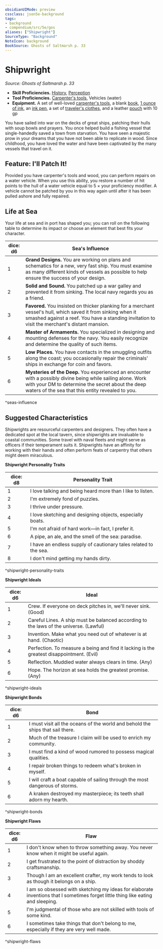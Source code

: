 ```yaml
---
obsidianUIMode: preview
cssclass: json5e-background
tags:
- background
- compendium/src/5e/gos
aliases: ["Shipwright"]
SourceType: "Background"
NoteIcon: background
BookSource: Ghosts of Saltmarsh p. 33
---
```

# Shipwright
*Source: Ghosts of Saltmarsh p. 33*  

- **Skill Proficiencies.** [History](/2-Mechanics/CLI/rules/skills.md#History), [Perception](/2-Mechanics/CLI/rules/skills.md#Perception)  
- **Tool Proficiencies.** [Carpenter's tools](/2-Mechanics/CLI/items/carpenters-tools.md), Vehicles (water)  
- **Equipment.** A set of well-loved [carpenter's tools](/2-Mechanics/CLI/items/carpenters-tools.md), a blank [book](/2-Mechanics/CLI/items/book.md), [1 ounce of ink](/2-Mechanics/CLI/items/ink-1-ounce-bottle.md), an [ink pen](/2-Mechanics/CLI/items/ink-pen.md), a set of [traveler's clothes](/2-Mechanics/CLI/items/travelers-clothes.md), and a leather [pouch](/2-Mechanics/CLI/items/pouch.md) with 10 gp  

You have sailed into war on the decks of great ships, patching their hulls with soup bowls and prayers. You once helped build a fishing vessel that single-handedly saved a town from starvation. You have seen a majestic prow in your dreams that you have not been able to replicate in wood. Since childhood, you have loved the water and have been captivated by the many vessels that travel on it.

## Feature: I'll Patch It!

Provided you have carpenter's tools and wood, you can perform repairs on a water vehicle. When you use this ability, you restore a number of hit points to the hull of a water vehicle equal to 5 × your proficiency modifier. A vehicle cannot be patched by you in this way again until after it has been pulled ashore and fully repaired.

## Life at Sea

Your life at sea and in port has shaped you; you can roll on the following table to determine its impact or choose an element that best fits your character.

| dice: d6 | Sea's Influence |
|----------|-----------------|
| 1 | **Grand Designs.** You are working on plans and schematics for a new, very fast ship. You must examine as many different kinds of vessels as possible to help ensure the success of your design. |
| 2 | **Solid and Sound.** You patched up a war galley and prevented it from sinking. The local navy regards you as a friend. |
| 3 | **Favored.** You insisted on thicker planking for a merchant vessel's hull, which saved it from sinking when it smashed against a reef. You have a standing invitation to visit the merchant's distant mansion. |
| 4 | **Master of Armaments.** You specialized in designing and mounting defenses for the navy. You easily recognize and determine the quality of such items. |
| 5 | **Low Places.** You have contacts in the smuggling outfits along the coast; you occasionally repair the criminals' ships in exchange for coin and favors. |
| 6 | **Mysteries of the Deep.** You experienced an encounter with a possibly divine being while sailing alone. Work with your DM to determine the secret about the deep waters of the sea that this entity revealed to you. |
^seas-influence

## Suggested Characteristics

Shipwrights are resourceful carpenters and designers. They often have a dedicated spot at the local tavern, since shipwrights are invaluable to coastal communities. Some travel with naval fleets and might serve as officers if their temperament suits it. Shipwrights have an affinity for working with their hands and often perform feats of carpentry that others might deem miraculous.

**Shipwright Personality Traits**

| dice: d8 | Personality Trait |
|----------|-------------------|
| 1 | I love talking and being heard more than I like to listen. |
| 2 | I'm extremely fond of puzzles. |
| 3 | I thrive under pressure. |
| 4 | I love sketching and designing objects, especially boats. |
| 5 | I'm not afraid of hard work—in fact, I prefer it. |
| 6 | A pipe, an ale, and the smell of the sea: paradise. |
| 7 | I have an endless supply of cautionary tales related to the sea. |
| 8 | I don't mind getting my hands dirty. |
^shipwright-personality-traits

**Shipwright Ideals**

| dice: d6 | Ideal |
|----------|-------|
| 1 | Crew. If everyone on deck pitches in, we'll never sink. (Good) |
| 2 | Careful Lines. A ship must be balanced according to the laws of the universe. (Lawful) |
| 3 | Invention. Make what you need out of whatever is at hand. (Chaotic) |
| 4 | Perfection. To measure a being and find it lacking is the greatest disappointment. (Evil) |
| 5 | Reflection. Muddied water always clears in time. (Any) |
| 6 | Hope. The horizon at sea holds the greatest promise. (Any) |
^shipwright-ideals

**Shipwright Bonds**

| dice: d6 | Bond |
|----------|------|
| 1 | I must visit all the oceans of the world and behold the ships that sail there. |
| 2 | Much of the treasure I claim will be used to enrich my community. |
| 3 | I must find a kind of wood rumored to possess magical qualities. |
| 4 | I repair broken things to redeem what's broken in myself. |
| 5 | I will craft a boat capable of sailing through the most dangerous of storms. |
| 6 | A kraken destroyed my masterpiece; its teeth shall adorn my hearth. |
^shipwright-bonds

**Shipwright Flaws**

| dice: d6 | Flaw |
|----------|------|
| 1 | I don't know when to throw something away. You never know when it might be useful again. |
| 2 | I get frustrated to the point of distraction by shoddy craftsmanship. |
| 3 | Though I am an excellent crafter, my work tends to look as though it belongs on a ship. |
| 4 | I am so obsessed with sketching my ideas for elaborate inventions that I sometimes forget little thing like eating and sleeping. |
| 5 | I'm judgmental of those who are not skilled with tools of some kind. |
| 6 | I sometimes take things that don't belong to me, especially if they are very well made. |
^shipwright-flaws